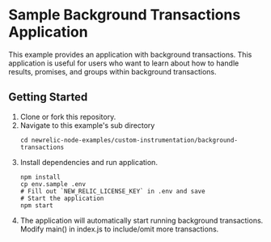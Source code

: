 # Sample Background Transactions Application

This example provides an application with background transactions. This application is useful for users who want to learn about how to handle results, promises, and groups within background transactions.

## Getting Started

1. Clone or fork this repository.
2. Navigate to this example's sub directory
   ```
   cd newrelic-node-examples/custom-instrumentation/background-transactions
   ```
3. Install dependencies and run application.
   ```
   npm install
   cp env.sample .env
   # Fill out `NEW_RELIC_LICENSE_KEY` in .env and save 
   # Start the application
   npm start
   ```
4. The application will automatically start running background transactions. Modify main() in index.js to include/omit more transactions.

